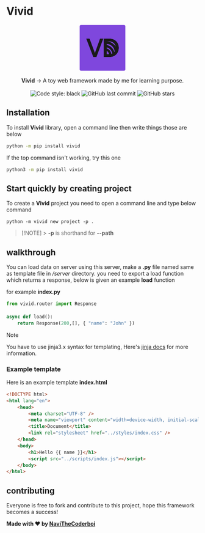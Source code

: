 # Vivid

<p align="center">
    <img width="120" src="./assets/vivid-logo.png" alt="Library Logo">
</p>

<p align="center">
    <strong>Vivid</strong> &rightarrow; A toy web framework made by me for learning purpose.<br><br>
    <img alt="Code style: black" src="https://img.shields.io/badge/code%20style-black-000000.svg">
	<img alt="GitHub last commit" src="https://img.shields.io/github/last-commit/NaviTheCoderboi/vivid.svg">
	<img alt="GitHub stars" src="https://img.shields.io/github/stars/NaviTheCoderboi/vivid.svg">
</p>

## Installation

To install **Vivid** library, open a command line then write things those are below

```sh
python -m pip install vivid
```

If the top command isn't working, try this one

```sh
python3 -m pip install vivid
```

## Start quickly by creating project

To create a **Vivid** project you need to open a command line and type below command

```
python -m vivid new project -p .
```

> [!NOTE] > **-p** is shorthand for **--path**

## walkthrough

You can load data on server using this server, make a **.py** file named same as template file in _/server_ directory.
you need to export a load function which returns a response, below is given an example **load** function

for example **index.py**

```python
from vivid.router import Response

async def load():
    return Response(200,[], { "name": "John" })
```

> [!NOTE]
> You have to use jinja3.x syntax for templating, Here's [jinja docs](https://jinja.palletsprojects.com/en/3.0.x/templates/) for more information.

### Example template

Here is an example template **index.html**

```html
<!DOCTYPE html>
<html lang="en">
	<head>
		<meta charset="UTF-8" />
		<meta name="viewport" content="width=device-width, initial-scale=1.0" />
		<title>Document</title>
		<link rel="stylesheet" href="../styles/index.css" />
	</head>
	<body>
		<h1>Hello {{ name }}</h1>
		<script src="../scripts/index.js"></script>
	</body>
</html>
```

## contributing

Everyone is free to fork and contribute to this project, hope this framework becomes a success!

**Made with ♥ by [NaviTheCoderboi](https://github.com/NaviTheCoderboi)**

